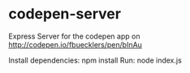 codepen-server
==============

Express Server for the codepen app on http://codepen.io/fbuecklers/pen/bInAu

Install dependencies:
npm install
Run: 
node index.js
